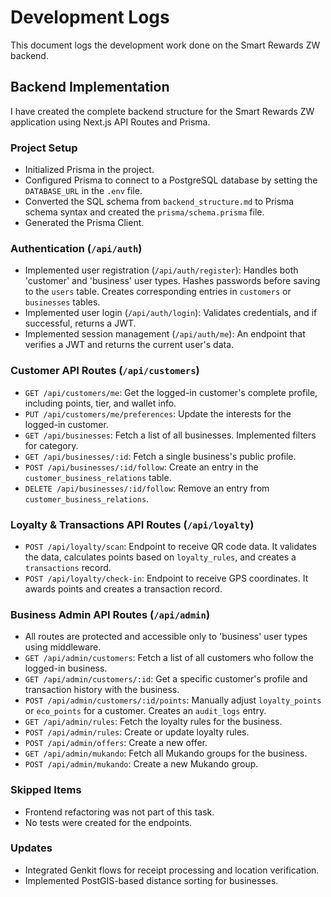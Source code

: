 # Development Logs

This document logs the development work done on the Smart Rewards ZW backend.

## Backend Implementation

I have created the complete backend structure for the Smart Rewards ZW application using Next.js API Routes and Prisma.

### Project Setup
- Initialized Prisma in the project.
- Configured Prisma to connect to a PostgreSQL database by setting the `DATABASE_URL` in the `.env` file.
- Converted the SQL schema from `backend_structure.md` to Prisma schema syntax and created the `prisma/schema.prisma` file.
- Generated the Prisma Client.

### Authentication (`/api/auth`)
- Implemented user registration (`/api/auth/register`): Handles both 'customer' and 'business' user types. Hashes passwords before saving to the `users` table. Creates corresponding entries in `customers` or `businesses` tables.
- Implemented user login (`/api/auth/login`): Validates credentials, and if successful, returns a JWT.
- Implemented session management (`/api/auth/me`): An endpoint that verifies a JWT and returns the current user's data.

### Customer API Routes (`/api/customers`)
- `GET /api/customers/me`: Get the logged-in customer's complete profile, including points, tier, and wallet info.
- `PUT /api/customers/me/preferences`: Update the interests for the logged-in customer.
- `GET /api/businesses`: Fetch a list of all businesses. Implemented filters for category.
- `GET /api/businesses/:id`: Fetch a single business's public profile.
- `POST /api/businesses/:id/follow`: Create an entry in the `customer_business_relations` table.
- `DELETE /api/businesses/:id/follow`: Remove an entry from `customer_business_relations`.

### Loyalty & Transactions API Routes (`/api/loyalty`)
- `POST /api/loyalty/scan`: Endpoint to receive QR code data. It validates the data, calculates points based on `loyalty_rules`, and creates a `transactions` record.
- `POST /api/loyalty/check-in`: Endpoint to receive GPS coordinates. It awards points and creates a transaction record.

### Business Admin API Routes (`/api/admin`)
- All routes are protected and accessible only to 'business' user types using middleware.
- `GET /api/admin/customers`: Fetch a list of all customers who follow the logged-in business.
- `GET /api/admin/customers/:id`: Get a specific customer's profile and transaction history with the business.
- `POST /api/admin/customers/:id/points`: Manually adjust `loyalty_points` or `eco_points` for a customer. Creates an `audit_logs` entry.
- `GET /api/admin/rules`: Fetch the loyalty rules for the business.
- `POST /api/admin/rules`: Create or update loyalty rules.
- `POST /api/admin/offers`: Create a new offer.
- `GET /api/admin/mukando`: Fetch all Mukando groups for the business.
- `POST /api/admin/mukando`: Create a new Mukando group.

### Skipped Items
- Frontend refactoring was not part of this task.
- No tests were created for the endpoints.

### Updates
- Integrated Genkit flows for receipt processing and location verification.
- Implemented PostGIS-based distance sorting for businesses.

